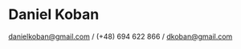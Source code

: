 # Daniel Koban

[danielkoban@gmail.com](mailto:danielkoban@gmail.com) / (+48) 694 622 866 / [dkoban@gmail.com](mailto:dkoban@wp.pl)